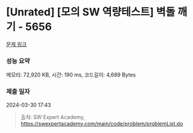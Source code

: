 # [Unrated] [모의 SW 역량테스트] 벽돌 깨기 - 5656 

[문제 링크](https://swexpertacademy.com/main/code/problem/problemDetail.do?contestProbId=AWXRQm6qfL0DFAUo) 

### 성능 요약

메모리: 72,920 KB, 시간: 190 ms, 코드길이: 4,689 Bytes

### 제출 일자

2024-03-30 17:43



> 출처: SW Expert Academy, https://swexpertacademy.com/main/code/problem/problemList.do